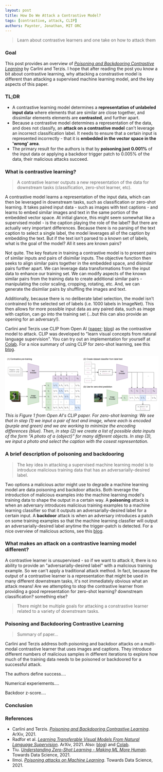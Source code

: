 ```yaml
---
layout: post
title: How Do We Attack a Contrastive Model?
tags: [contrastive, attack, CLIP]
authors: Paynter, Jonathan, MIT ORC
---
```


> Learn about contrastive learners and one take on how to attack them

### Goal

This post provides an overview of [*Poisoning and Backdooring Contrastive Learning*](https://arxiv.org/abs/2106.09667) by Carlini and Terzis. I hope that after reading the post you know a bit about contrastive learning, why attacking a constrastive model is different than attacking a supervised machine learning model, and the key aspects of this paper.

### TL;DR

* A contrastive learning model determines a **representation of unlabeled input data** where elements that are similar are close together, and dissimilar elements elements are **contrasted**, and further apart. 
* Because a contrastive model determines a representation of the data, and does not classify, an **attack on a contrastive model** can't leverage an incorrect classification label. It needs to ensure that a certain input is represented incorrectly - that it is **embedded in the vector space in the 'wrong' area**.
* The primary result for the authors is that by **poisoning just 0.001%** of the input data or applying a backdoor trigger patch to 0.005% of the data, their malicious attacks succeed.

### What is contrastive learning?

> A contrastive learner outputs a new representation of the data for downstream tasks (classification, zero-shot learner, etc).

A contrastive model learns a representation of the input data, which can then be leveraged in downstream tasks, such as classification or zero-shot learning. It takes paired input data - such as images with text captions - and learns to embed similar images and text in the same portion of the embedded vector space. At initial glance, this might seem somewhat like a supervised model - is the caption playing the role of the label? But there are actually very important differences. Because there is no parsing of the text caption to select a single label, the model leverages all of the caption by embedding the text. But if the text isn't parsed to a known set of labels, what is the goal of the model? All it sees are known pairs?

Not quite. The key feature in training a contrastive model is to present pairs of similar inputs and pairs of disimilar inputs. The objective function then seeks to align similar pairs together in the embedded space, and disimilar pairs further apart. We can leverage data transformations from the input data to enhance our training set. We can modify aspects of the known similar pairs from the training data to create additional similar pairs - manipulating the color scaling, cropping, rotating, etc. And, we can generate the disimliar pairs by shuffling the images and text.

Additionally, because there is no deliberate label selection, the model isn't contrained to the selected set of labels (i.e. 1000 labels in ImageNet). This then allows for more possible input data as any paired data, such as image with caption, can go into the training set (...but this can also provide an opening for an adversary!). 

Carlini and Terzis use CLIP from Open AI ([paper](https://arxiv.org/abs/2103.00020); [blog](https://openai.com/blog/clip/)) as the contrastive model to attack. CLIP was developed to "learn visual concepts from natural language supervision". You can try out an implementation for yourself at [Colab](https://colab.research.google.com/github/openai/clip/blob/master/notebooks/Interacting_with_CLIP.ipynb). For a nice summary of using CLIP for zero-shot learning, see this [blog](https://towardsdatascience.com/understanding-zero-shot-learning-making-ml-more-human-4653ac35ccab).  

![CLIP-fig1](CLIP_fig1.PNG)
*This is Figure 1 from Open AI's CLIP paper. For zero-shot learning: We see that in step (1) we input a pair of text and image, where each is encoded (purple and green) and we are working to minimize the encoding differences (blue). Then, in step (2) we create a list of possible data inputs of the form "A photo of a {object}" for many different objects. In step (3), we input a photo and select the caption with the cosest representation.*

### A brief description of poisoning and backdooring

>The key idea in attacking a supervised machine learning model is to introduce malicious training data that has an adversarially-desired label.

Two options a malicious actor might use to degrade a machine learning model are data poisoning and backdoor attacks. Both leverage the introduction of malicious examples into the machine learning model's training data to shape the output in a certain way. A **poisoning** attack is when an adversary introduces malicious training examples to a machine learning classifier so that it outputs an adversarially-desired label for a certain input. A **backdoor** attack is when an adversary introduces a patch on some training examples so that the machine learning classfier will output an adversarially-desired label anytime the trigger-patch is detected. For a nice overview of malicious actions, see this [blog](https://towardsdatascience.com/poisoning-attacks-on-machine-learning-1ff247c254db). 

### What makes an attack on a contrastive learning model different?

A contrastive learner is unsupervised - so if we want to attack it, there is no ability to provide an "adversarially-desired label" with a malicious training example. So we can't apply a traditional attack method. In fact, because the output of a contrastive learner is a representation that might be used in many different downstream tasks, it's not immediately obvious what an attack means! Are we attempting to stop the contrastive learner from providing a good representation for zero-shot learning? downstream classification? something else?

>There might be multiple goals for attacking a constrastive learner related to a variety of downstream tasks. 

### Poisoning and Backdooring Contrastive Learning

> Summary of paper...

 Carlini and Terzis address both poisoning and backdoor attacks on a multi-modal contrastive learner that uses images and captions. They introduce different numbers of malicious samples in different iterations to explore how much of the training data needs to be poisoned or backdoored for a successful attack. 
 
 The authors define success....
 
 Numerical experiements....
 
 Backdoor z-score....
 
 ### Conclusion
 
### References 

* Carlini and Terzis. [*Poisoning and Backdooring Contrastive Learning*](https://arxiv.org/abs/2106.09667). ArXiv, 2021.
* Radfor et al. [*Learning Transferable Visual Models From Natural Language Supervision*](https://arxiv.org/abs/2103.00020). ArXiv, 2021. Also: [blog](https://openai.com/blog/clip/)) and [Colab](https://colab.research.google.com/github/openai/clip/blob/master/notebooks/Interacting_with_CLIP.ipynb).
* Tiu. [*Understanding Zero-Shot Learning - Making ML More Human*](https://towardsdatascience.com/understanding-zero-shot-learning-making-ml-more-human-4653ac35ccab). Towards Data Science, 2021. 
* Ilmoi. [*Poisoning attacks on Machine Learning*](https://towardsdatascience.com/poisoning-attacks-on-machine-learning-1ff247c254db). Towards Data Science, 2021. 

